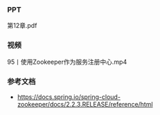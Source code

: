 ### PPT
第12章.pdf

### 视频
95丨使用Zookeeper作为服务注册中心.mp4

### 参考文档
* https://docs.spring.io/spring-cloud-zookeeper/docs/2.2.3.RELEASE/reference/html